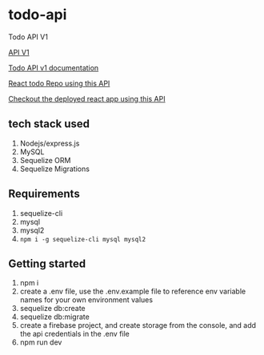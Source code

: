 # todo-api

Todo API V1

[API V1](https://ammar-todo-api.herokuapp.com/)

[Todo API v1 documentation](https://documenter.getpostman.com/view/7504301/UyxqAhrr#intro)

[React todo Repo using this API](https://github.com/AmmarAlkhooly98/todo-client)

[Checkout the deployed react app using this API](https://ammar-todo-app.herokuapp.com/)

## tech stack used

1. Nodejs/express.js
2. MySQL
3. Sequelize ORM
4. Sequelize Migrations

## Requirements

1. sequelize-cli
2. mysql
3. mysql2
4. `npm i -g sequelize-cli mysql mysql2`

## Getting started

1. npm i
2. create a .env file, use the .env.example file to reference env variable names for your own environment values
3. sequelize db:create
4. sequelize db:migrate
5. create a firebase project, and create storage from the console, and add the api credentials in the .env file
6. npm run dev
